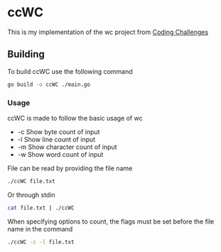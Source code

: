 # ccWC

This is my implementation of the wc project from [Coding Challenges](https://codingchallenges.fyi/challenges/challenge-wc)

## Building

To build ccWC use the following command

```bash
go build -o ccWC ./main.go
```

### Usage

ccWC is made to follow the basic usage of wc
  - -c    Show byte count of input
  - -l    Show line count of input
  - -m    Show character count of input
  - -w    Show word count of input

File can be read by providing the file name

```bash
./ccWC file.txt
```

Or through stdin

```bash
cat file.txt | ./ccWC
```

When specifying options to count, the flags must be set before the file name in the command

```bash
./ccWC -c -l file.txt
```
